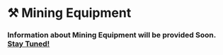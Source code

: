 # ⚒ Mining Equipment

### Information about Mining Equipment  will be provided Soon. [Stay Tuned!](https://discord.com/invite/dPNE6fK4S4)
